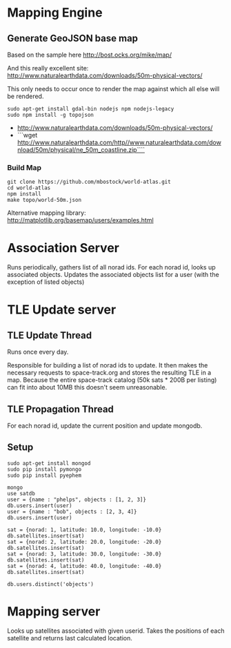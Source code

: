 # Mapping Engine

## Generate GeoJSON base map

Based on the sample here http://bost.ocks.org/mike/map/

And this really excellent site: http://www.naturalearthdata.com/downloads/50m-physical-vectors/

This only needs to occur once to render the map against which all else will be rendered.

```
sudo apt-get install gdal-bin nodejs npm nodejs-legacy
sudo npm install -g topojson
```

* http://www.naturalearthdata.com/downloads/50m-physical-vectors/
* ```wget http://www.naturalearthdata.com/http//www.naturalearthdata.com/download/50m/physical/ne_50m_coastline.zip````

### Build Map
```
git clone https://github.com/mbostock/world-atlas.git
cd world-atlas
npm install
make topo/world-50m.json
```

Alternative mapping library: http://matplotlib.org/basemap/users/examples.html


# Association Server

Runs periodically, gathers list of all norad ids.  For each norad id, looks up associated objects.  Updates the associated objects list for a user (with the exception of listed objects)


# TLE Update server

## TLE Update Thread

Runs once every day.

Responsible for building a list of norad ids to update.  It then makes the necessary requests to space-track.org and stores the resulting TLE in a map.  Because the entire space-track catalog (50k sats * 200B per listing) can fit into about 10MB this doesn't seem unreasonable.


## TLE Propagation Thread
For each norad id, update the current position and update mongodb.

## Setup
```
sudo apt-get install mongod
sudo pip install pymongo
sudo pip install pyephem

mongo
use satdb
user = {name : "phelps", objects : [1, 2, 3]}
db.users.insert(user)
user = {name : "bob", objects : [2, 3, 4]}
db.users.insert(user)

sat = {norad: 1, latitude: 10.0, longitude: -10.0}
db.satellites.insert(sat)
sat = {norad: 2, latitude: 20.0, longitude: -20.0}
db.satellites.insert(sat)
sat = {norad: 3, latitude: 30.0, longitude: -30.0}
db.satellites.insert(sat)
sat = {norad: 4, latitude: 40.0, longitude: -40.0}
db.satellites.insert(sat)

db.users.distinct('objects')
```
# Mapping server

Looks up satellites associated with given userid.  Takes the positions of each satellite and returns last calculated location.


